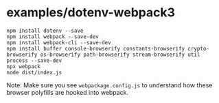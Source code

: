 # examples/dotenv-webpack3

```
npm install dotenv --save
npm install webpack --save-dev
npm install webpack-cli --save-dev
npm install buffer console-browserify constants-browserify crypto-browserify os-browserify path-browserify stream-browserify util process --save-dev
npx webpack
node dist/index.js
```

Note: Make sure you see `webpackage.config.js` to understand how these browser polyfills are hooked into webpack.
